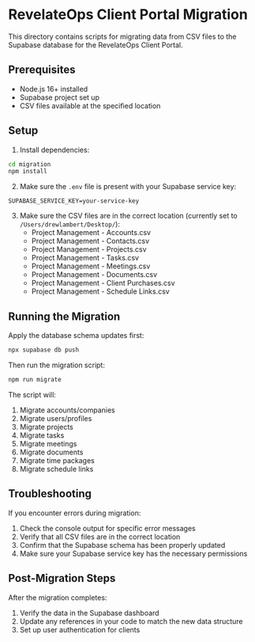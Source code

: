 # RevelateOps Client Portal Migration

This directory contains scripts for migrating data from CSV files to the Supabase database for the RevelateOps Client Portal.

## Prerequisites

- Node.js 16+ installed
- Supabase project set up
- CSV files available at the specified location

## Setup

1. Install dependencies:

```bash
cd migration
npm install
```

2. Make sure the `.env` file is present with your Supabase service key:

```
SUPABASE_SERVICE_KEY=your-service-key
```

3. Make sure the CSV files are in the correct location (currently set to `/Users/drewlambert/Desktop/`):
   - Project Management - Accounts.csv
   - Project Management - Contacts.csv
   - Project Management - Projects.csv
   - Project Management - Tasks.csv
   - Project Management - Meetings.csv
   - Project Management - Documents.csv
   - Project Management - Client Purchases.csv
   - Project Management - Schedule Links.csv

## Running the Migration

Apply the database schema updates first:

```bash
npx supabase db push
```

Then run the migration script:

```bash
npm run migrate
```

The script will:
1. Migrate accounts/companies
2. Migrate users/profiles
3. Migrate projects
4. Migrate tasks
5. Migrate meetings
6. Migrate documents
7. Migrate time packages
8. Migrate schedule links

## Troubleshooting

If you encounter errors during migration:

1. Check the console output for specific error messages
2. Verify that all CSV files are in the correct location
3. Confirm that the Supabase schema has been properly updated
4. Make sure your Supabase service key has the necessary permissions

## Post-Migration Steps

After the migration completes:

1. Verify the data in the Supabase dashboard
2. Update any references in your code to match the new data structure
3. Set up user authentication for clients
